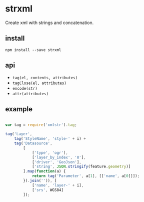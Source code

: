 # strxml

Create xml with strings and concatenation.

## install

    npm install --save strxml

## api

* `tag(el, contents, attributes)`
* `tagClose(el, attributes)`
* `encode(str)`
* `attr(attributes)`

## example

```js

var tag = require('xmlstr').tag;

tag('Layer',
    tag('StyleName', 'style-' + i) +
    tag('Datasource',
        [
            ['type', 'ogr'],
            ['layer_by_index', '0'],
            ['driver', 'GeoJson'],
            ['string', JSON.stringify(feature.geometry)]
        ].map(function(a) {
            return tag('Parameter', a[1], [['name', a[0]]]);
        }).join('')), [
            ['name', 'layer-' + i],
            ['srs', WGS84]
        ]);
```
